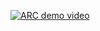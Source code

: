 <p><a href="http://www.youtube.com/watch?v=DfRBz6DU_D0" title="ARC demo video"><img src="http://img.youtube.com/vi/DfRBz6DU_D0/0.jpg" alt="ARC demo video"></a></p>


